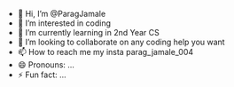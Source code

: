 - 👋 Hi, I’m @ParagJamale
- 👀 I’m interested in coding 
- 🌱 I’m currently learning in 2nd Year CS 
- 💞️ I’m looking to collaborate on any coding help you want
- 📫 How to reach me my insta parag_jamale_004
- 😄 Pronouns: ...
- ⚡ Fun fact: ...

<!---
ParagJamale/ParagJamale is a ✨ special ✨ repository because its `README.md` (this file) appears on your GitHub profile.
You can click the Preview link to take a look at your changes.
--->
